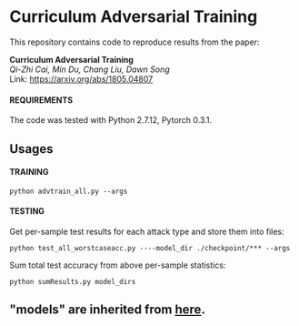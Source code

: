 # Curriculum Adversarial Training

This repository contains code to reproduce results from the paper:

**Curriculum Adversarial Training** <br>
*Qi-Zhi Cai, Min Du, Chang Liu, Dawn Song* <br>
Link: https://arxiv.org/abs/1805.04807

#### REQUIREMENTS

The code was tested with Python 2.7.12, Pytorch 0.3.1.

## Usages

#### TRAINING
```
python advtrain_all.py --args
```
#### TESTING
Get per-sample test results for each attack type and store them into files:
```
python test_all_worstcaseacc.py ----model_dir ./checkpoint/*** --args
```
Sum total test accuracy from above per-sample statistics:
```
python sumResults.py model_dirs
```

## "models" are inherited from [here](https://github.com/kuangliu/pytorch-cifar).
